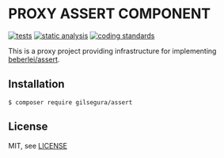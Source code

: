 PROXY ASSERT COMPONENT
========

[![tests](https://github.com/gilsegura/shared/actions/workflows/tests.yaml/badge.svg)](https://github.com/gilsegura/shared/actions/workflows/tests.yaml)
[![static analysis](https://github.com/gilsegura/shared/actions/workflows/static-analysis.yaml/badge.svg)](https://github.com/gilsegura/shared/actions/workflows/static-analysis.yaml)
[![coding standards](https://github.com/gilsegura/shared/actions/workflows/coding-standards.yaml/badge.svg)](https://github.com/gilsegura/shared/actions/workflows/coding-standards.yaml)

This is a proxy project providing infrastructure for implementing [beberlei/assert](https://github.com/beberlei/assert).

## Installation

```
$ composer require gilsegura/assert
```

## License

MIT, see [LICENSE](LICENSE)